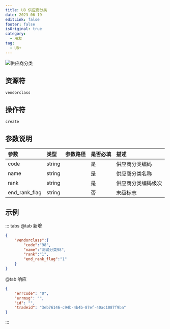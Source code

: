 ```yaml
---
title: U8 供应商分类
date: 2023-06-19
editLink: false
footer: false
isOriginal: true
category:
  - 用友
tag:
  - U8+
---
```


![供应商分类](https://image.ilyl.life:8443/yonyou/u8/as/vendorclass.gif)

## 资源符

`vendorclass`
  
## 操作符

`create`

## 参数说明

|参数|类型|参数路径|是否必填|描述|
|:-|:-|:-|:-|:-|
|code|string||是|供应商分类编码|
|name|string||是|供应商分类名称|
|rank|string||是|供应商分类编码级次|
|end_rank_flag|string||否|末级标志|

## 示例

::: tabs
@tab 新增

```json
{
    "vendorclass":{
        "code":"98",
        "name":"测试分类98",
        "rank":"1",
        "end_rank_flag":"1"
    }
}
```

@tab 响应

```json
{
    "errcode": "0",
    "errmsg": "",
    "id": "",
    "tradeid": "3eb76146-c94b-4b4b-87ef-40ac1087f9ba"
}
```

:::
